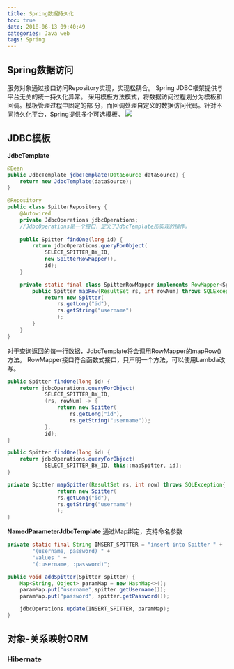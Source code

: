 ```yaml
---
title: Spring数据持久化
toc: true 
date: 2018-06-13 09:40:49
categories: Java web
tags: Spring
---
```


## Spring数据访问
服务对象通过接口访问Repository实现，实现松耦合。
Spring JDBC框架提供与平台无关的统一持久化异常。
采用模板方法模式，将数据访问过程划分为模板和回调。模板管理过程中固定的部
分，而回调处理自定义的数据访问代码。针对不同持久化平台，Spring提供多个可选模板。
![](../../uploads/post_pics/spring/template.png)

## JDBC模板
**JdbcTemplate**
```java
@Bean
public JdbcTemplate jdbcTemplate(DataSource dataSource) {
	return new JdbcTemplate(dataSource);
}

@Repository
public class SpitterRepository {
	@Autowired
	private JdbcOperations jdbcOperations;  
	//JdbcOperations是一个接口，定义了JdbcTemplate所实现的操作。
	
	public Spitter findOne(long id) {
		return jdbcOperations.queryForObject(
			SELECT_SPITTER_BY_ID,
			new SpitterRowMapper(),
			id);
	}

	private static final class SpitterRowMapper implements RowMapper<Spitter> {
		public Spitter mapRow(ResultSet rs, int rowNum) throws SQLException {
			return new Spitter(
				rs.getLong("id"),
				rs.getString("username")
				);	
		}
	}
}
```
对于查询返回的每一行数据，JdbcTemplate将会调用RowMapper的mapRow()方法。
RowMapper接口符合函数式接口，只声明一个方法，可以使用Lambda改写。
```java
public Spitter findOne(long id) {
	return jdbcOperations.queryForObject(
			SELECT_SPITTER_BY_ID,
			(rs, rowNum) -> {
				return new Spitter(
					rs.getLong("id"),
					rs.getString("username"));
			},
			id);
}
```

```java
public Spitter findOne(long id) {
	return jdbcOperations.queryForObject(
			SELECT_SPITTER_BY_ID, this::mapSpitter, id);
}

private Spitter mapSpitter(ResultSet rs, int row) throws SQLException{
				return new Spitter(
				rs.getLong("id"),
				rs.getString("username")
				);	
}
```
**NamedParameterJdbcTemplate**
通过Map绑定，支持命名参数
```java
private static final String INSERT_SPITTER = "insert into Spitter " +
		"(username, password) " +
		"values " + 
		"(:username, :password)";

public void addSpitter(Spitter spitter) {
	Map<String, Object> paramMap = new HashMap<>();
	paramMap.put("username",spitter.getUsername());
	paramMap.put("password", spitter.getPassword());

	jdbcOperations.update(INSERT_SPITTER, paramMap);
}
```
## 对象-关系映射ORM
### Hibernate